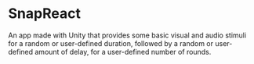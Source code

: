 # SnapReact
An app made with Unity that provides some basic visual and audio stimuli for a random or user-defined duration, followed by a random or user-defined amount of delay, for a user-defined number of rounds.